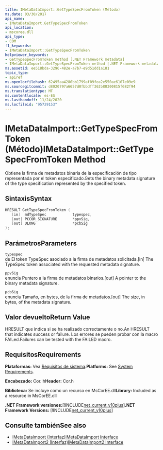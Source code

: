```yaml
---
title: IMetaDataImport::GetTypeSpecFromToken (Método)
ms.date: 03/30/2017
api_name:
- IMetaDataImport.GetTypeSpecFromToken
api_location:
- mscoree.dll
api_type:
- COM
f1_keywords:
- IMetaDataImport::GetTypeSpecFromToken
helpviewer_keywords:
- GetTypeSpecFromToken method [.NET Framework metadata]
- IMetaDataImport::GetTypeSpecFromToken method [.NET Framework metadata]
ms.assetid: ee518bda-3296-482e-a7b7-e9d51dd1a181
topic_type:
- apiref
ms.openlocfilehash: 62495aa4280bb1799af09fea2e550ae6107e09e9
ms.sourcegitcommit: d8020797a6657d0fbbdff362b80300815f682f94
ms.translationtype: MT
ms.contentlocale: es-ES
ms.lasthandoff: 11/24/2020
ms.locfileid: "95729153"
---
```

# <a name="imetadataimportgettypespecfromtoken-method"></a><span data-ttu-id="33028-102">IMetaDataImport::GetTypeSpecFromToken (Método)</span><span class="sxs-lookup"><span data-stu-id="33028-102">IMetaDataImport::GetTypeSpecFromToken Method</span></span>

<span data-ttu-id="33028-103">Obtiene la firma de metadatos binaria de la especificación de tipo representada por el token especificado.</span><span class="sxs-lookup"><span data-stu-id="33028-103">Gets the binary metadata signature of the type specification represented by the specified token.</span></span>  
  
## <a name="syntax"></a><span data-ttu-id="33028-104">Sintaxis</span><span class="sxs-lookup"><span data-stu-id="33028-104">Syntax</span></span>  
  
```cpp  
HRESULT GetTypeSpecFromToken (
   [in]  mdTypeSpec            typespec,
   [out] PCCOR_SIGNATURE       *ppvSig,
   [out] ULONG                 *pcbSig  
);  
```  
  
## <a name="parameters"></a><span data-ttu-id="33028-105">Parámetros</span><span class="sxs-lookup"><span data-stu-id="33028-105">Parameters</span></span>  

 `typespec`  
 <span data-ttu-id="33028-106">de El token TypeSpec asociado a la firma de metadatos solicitada.</span><span class="sxs-lookup"><span data-stu-id="33028-106">[in] The TypeSpec token associated with the requested metadata signature.</span></span>  
  
 `ppvSig`  
 <span data-ttu-id="33028-107">enuncia Puntero a la firma de metadatos binarios.</span><span class="sxs-lookup"><span data-stu-id="33028-107">[out] A pointer to the binary metadata signature.</span></span>  
  
 `pcbSig`  
 <span data-ttu-id="33028-108">enuncia Tamaño, en bytes, de la firma de metadatos.</span><span class="sxs-lookup"><span data-stu-id="33028-108">[out] The size, in bytes, of the metadata signature.</span></span>  
  
## <a name="return-value"></a><span data-ttu-id="33028-109">Valor devuelto</span><span class="sxs-lookup"><span data-stu-id="33028-109">Return Value</span></span>  

 <span data-ttu-id="33028-110">HRESULT que indica si se ha realizado correctamente o no.</span><span class="sxs-lookup"><span data-stu-id="33028-110">An HRESULT that indicates success or failure.</span></span> <span data-ttu-id="33028-111">Los errores se pueden probar con la macro FAILed.</span><span class="sxs-lookup"><span data-stu-id="33028-111">Failures can be tested with the FAILED macro.</span></span>  
  
## <a name="requirements"></a><span data-ttu-id="33028-112">Requisitos</span><span class="sxs-lookup"><span data-stu-id="33028-112">Requirements</span></span>  

 <span data-ttu-id="33028-113">**Plataformas:** Vea [Requisitos de sistema](../../get-started/system-requirements.md).</span><span class="sxs-lookup"><span data-stu-id="33028-113">**Platforms:** See [System Requirements](../../get-started/system-requirements.md).</span></span>  
  
 <span data-ttu-id="33028-114">**Encabezado:** Cor. h</span><span class="sxs-lookup"><span data-stu-id="33028-114">**Header:** Cor.h</span></span>  
  
 <span data-ttu-id="33028-115">**Biblioteca:** Se incluye como un recurso en MsCorEE.dll</span><span class="sxs-lookup"><span data-stu-id="33028-115">**Library:** Included as a resource in MsCorEE.dll</span></span>  
  
 <span data-ttu-id="33028-116">**.NET Framework versiones:**[!INCLUDE[net_current_v10plus](../../../../includes/net-current-v10plus-md.md)]</span><span class="sxs-lookup"><span data-stu-id="33028-116">**.NET Framework Versions:** [!INCLUDE[net_current_v10plus](../../../../includes/net-current-v10plus-md.md)]</span></span>  
  
## <a name="see-also"></a><span data-ttu-id="33028-117">Consulte también</span><span class="sxs-lookup"><span data-stu-id="33028-117">See also</span></span>

- [<span data-ttu-id="33028-118">IMetaDataImport (Interfaz)</span><span class="sxs-lookup"><span data-stu-id="33028-118">IMetaDataImport Interface</span></span>](imetadataimport-interface.md)
- [<span data-ttu-id="33028-119">IMetaDataImport2 (Interfaz)</span><span class="sxs-lookup"><span data-stu-id="33028-119">IMetaDataImport2 Interface</span></span>](imetadataimport2-interface.md)
